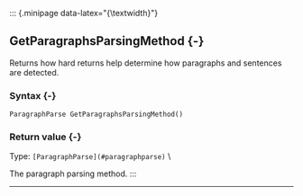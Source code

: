 ::: {.minipage data-latex="{\textwidth}"}
## GetParagraphsParsingMethod {-}

Returns how hard returns help determine how paragraphs and sentences are detected.

### Syntax {-}

```{sql}
ParagraphParse GetParagraphsParsingMethod()
```

### Return value {-}

Type: `[ParagraphParse](#paragraphparse)` \

The paragraph parsing method.
:::

***
